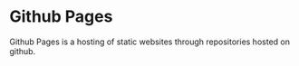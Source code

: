 # Github Pages

Github Pages is a hosting of static websites through repositories hosted on
github.


